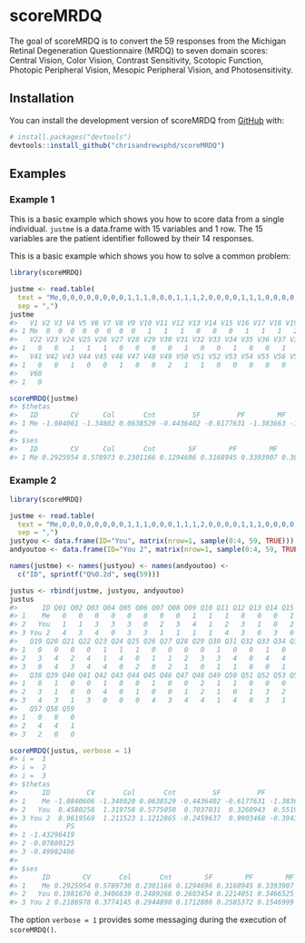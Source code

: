 
<!-- README.md is generated from README.Rmd. Please edit that file -->

# scoreMRDQ

<!-- badges: start -->
<!-- badges: end -->

The goal of scoreMRDQ is to convert the 59 responses from the Michigan
Retinal Degeneration Questionnaire (MRDQ) to seven domain scores:
Central Vision, Color Vision, Contrast Sensitivity, Scotopic Function,
Photopic Peripheral Vision, Mesopic Peripheral Vision, and
Photosensitivity.

## Installation

You can install the development version of scoreMRDQ from
[GitHub](https://github.com/) with:

``` r
# install.packages("devtools")
devtools::install_github("chrisandrewsphd/scoreMRDQ")
```

## Examples

### Example 1

This is a basic example which shows you how to score data from a single
individual. `justme` is a data.frame with 15 variables and 1 row. The 15
variables are the patient identifier followed by their 14 responses.

This is a basic example which shows you how to solve a common problem:

``` r
library(scoreMRDQ)

justme <- read.table(
  text = "Me,0,0,0,0,0,0,0,0,1,1,1,0,0,0,1,1,1,2,0,0,0,0,1,1,1,0,0,0,0,1,0,0,1,0,0,1,0,0,1,0,0,1,0,0,1,0,0,2,1,1,0,0,0,0,0,2,0,0,0",
  sep = ",")
justme
#>   V1 V2 V3 V4 V5 V6 V7 V8 V9 V10 V11 V12 V13 V14 V15 V16 V17 V18 V19 V20 V21
#> 1 Me  0  0  0  0  0  0  0  0   1   1   1   0   0   0   1   1   1   2   0   0
#>   V22 V23 V24 V25 V26 V27 V28 V29 V30 V31 V32 V33 V34 V35 V36 V37 V38 V39 V40
#> 1   0   0   1   1   1   0   0   0   0   1   0   0   1   0   0   1   0   0   1
#>   V41 V42 V43 V44 V45 V46 V47 V48 V49 V50 V51 V52 V53 V54 V55 V56 V57 V58 V59
#> 1   0   0   1   0   0   1   0   0   2   1   1   0   0   0   0   0   2   0   0
#>   V60
#> 1   0

scoreMRDQ(justme)
#> $thetas
#>   ID        CV      Col       Cnt         SF         PF        MF        PS
#> 1 Me -1.084061 -1.34802 0.0638529 -0.4436402 -0.6177631 -1.383663 -1.432964
#> 
#> $ses
#>   ID        CV      Col       Cnt        SF        PF        MF        PS
#> 1 Me 0.2925954 0.578973 0.2301166 0.1294696 0.3168945 0.3393907 0.3869802
```

### Example 2

``` r
library(scoreMRDQ)

justme <- read.table(
  text = "Me,0,0,0,0,0,0,0,0,1,1,1,0,0,0,1,1,1,2,0,0,0,0,1,1,1,0,0,0,0,1,0,0,1,0,0,1,0,0,1,0,0,1,0,0,1,0,0,2,1,1,0,0,0,0,0,2,0,0,0",
  sep = ",")
justyou <- data.frame(ID="You", matrix(nrow=1, sample(0:4, 59, TRUE)))
andyoutoo <- data.frame(ID="You 2", matrix(nrow=1, sample(0:4, 59, TRUE)))

names(justme) <- names(justyou) <- names(andyoutoo) <- 
  c("ID", sprintf("Q%0.2d", seq(59)))

justus <- rbind(justme, justyou, andyoutoo)
justus
#>      ID Q01 Q02 Q03 Q04 Q05 Q06 Q07 Q08 Q09 Q10 Q11 Q12 Q13 Q14 Q15 Q16 Q17 Q18
#> 1    Me   0   0   0   0   0   0   0   0   1   1   1   0   0   0   1   1   1   2
#> 2   You   1   1   3   3   3   0   2   3   4   1   2   3   1   0   2   1   3   0
#> 3 You 2   4   3   4   0   3   3   1   1   1   1   4   3   0   3   0   2   4   3
#>   Q19 Q20 Q21 Q22 Q23 Q24 Q25 Q26 Q27 Q28 Q29 Q30 Q31 Q32 Q33 Q34 Q35 Q36 Q37
#> 1   0   0   0   0   1   1   1   0   0   0   0   1   0   0   1   0   0   1   0
#> 2   3   4   2   4   1   4   0   1   1   2   3   3   4   0   4   4   1   4   4
#> 3   0   4   3   4   4   0   2   0   2   1   0   1   1   0   0   1   1   1   1
#>   Q38 Q39 Q40 Q41 Q42 Q43 Q44 Q45 Q46 Q47 Q48 Q49 Q50 Q51 Q52 Q53 Q54 Q55 Q56
#> 1   0   1   0   0   1   0   0   1   0   0   2   1   1   0   0   0   0   0   2
#> 2   3   1   0   0   4   0   1   0   0   1   2   1   0   1   3   2   1   0   0
#> 3   4   3   1   3   0   0   0   4   3   4   4   1   4   0   3   1   1   1   2
#>   Q57 Q58 Q59
#> 1   0   0   0
#> 2   4   4   1
#> 3   2   0   0

scoreMRDQ(justus, verbose = 1)
#> i =  1 
#> i =  2 
#> i =  3
#> $thetas
#>      ID         CV       Col       Cnt         SF         PF         MF
#> 1    Me -1.0840606 -1.348020 0.0638529 -0.4436402 -0.6177631 -1.3836631
#> 2   You  0.4580258  1.319758 0.5775050  0.7037031  0.3260943  0.5519476
#> 3 You 2  0.9619569  1.211523 1.1212865 -0.2459637  0.9903468 -0.3943418
#>            PS
#> 1 -1.43296419
#> 2 -0.07880125
#> 3 -0.49982406
#> 
#> $ses
#>      ID        CV       Col       Cnt        SF        PF        MF        PS
#> 1    Me 0.2925954 0.5789730 0.2301166 0.1294696 0.3168945 0.3393907 0.3869802
#> 2   You 0.1981676 0.3406639 0.2489266 0.2603454 0.2214051 0.3466525 0.3165307
#> 3 You 2 0.2186978 0.3774145 0.2944890 0.1712886 0.2585372 0.1546999 0.2610787
```

The option `verbose = 1` provides some messaging during the execution of
`scoreMRDQ()`.
